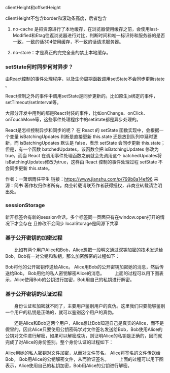 
clientHeight和offsetHeight

clientHeight不包含border和滚动条高度，后者包含

1. no-cache
是把资源进行了本地缓存，在浏览器使用缓存之前，会使用last-Modified和Etag往返浏览器进行对比，判断时间和唯一标识符和服务器的是否一致，一致的话304使用缓存，不一致的话请求服务器。

2. no-store：才是真正的完完全全的禁止本地缓存。

### setState何时同步何时异步？
由React控制的事件处理程序，以及生命周期函数调用setState不会同步更新state 。

React控制之外的事件中调用setState是同步更新的。比如原生js绑定的事件，setTimeout/setInterval等。

大部分开发中用到的都是React封装的事件，比如onChange、onClick、onTouchMove等，这些事件处理程序中的setState都是异步处理的。

React是怎样控制异步和同步的呢？
在 React 的 setState 函数实现中，会根据一个变量 isBatchingUpdates 判断是直接更新 this.state 还是放到队列中延时更新，而 isBatchingUpdates 默认是 false，表示 setState 会同步更新 this.state；但是，有一个函数 batchedUpdates，该函数会把 isBatchingUpdates 修改为 true，而当 React 在调用事件处理函数之前就会先调用这个 batchedUpdates将isBatchingUpdates修改为true，这样由 React 控制的事件处理过程 setState 不会同步更新 this.state。

作者：一萧烟雨任平生
链接：https://www.jianshu.com/p/799b8a14ef96
来源：简书
著作权归作者所有。商业转载请联系作者获得授权，非商业转载请注明出处。


### sessionStorage
新开标签会有新的session会话，多个标签同一页面只有在window.open打开的情况下才会存在 且修改不会同步
localStorage是同源下共享


### 基于公开密钥的加密过程
　　比如有两个用户Alice和Bob，Alice想把一段明文通过双钥加密的技术发送给Bob，Bob有一对公钥和私钥，那么加密解密的过程如下：

Bob将他的公开密钥传送给Alice。
Alice用Bob的公开密钥加密她的消息，然后传送给Bob。
Bob用他的私人密钥解密Alice的消息。
　　上面的过程可以用下图表示，Alice使用Bob的公钥进行加密，Bob用自己的私钥进行解密。

### 基于公开密钥的认证过程
　　身份认证和加密就不同了，主要用户鉴别用户的真伪。这里我们只要能够鉴别一个用户的私钥是正确的，就可以鉴别这个用户的真伪。

　　还是Alice和Bob这两个用户，Alice想让Bob知道自己是真实的Alice，而不是假冒的，因此Alice只要使用公钥密码学对文件签名发送给Bob，Bob使用Alice的公钥对文件进行解密，如果可以解密成功，则证明Alice的私钥是正确的，因而就完成了对Alice的身份鉴别。整个身份认证的过程如下：

Alice用她的私人密钥对文件加密，从而对文件签名。
Alice将签名的文件传送给Bob。
Bob用Alice的公钥解密文件，从而验证签名。
　　上面的过程可以用下图表示，Alice使用自己的私钥加密，Bob用Alice的公钥进行解密。